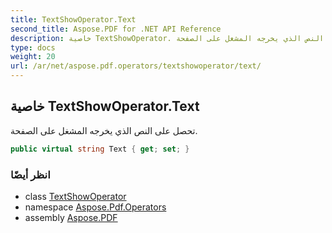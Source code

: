 ```yaml
---
title: TextShowOperator.Text
second_title: Aspose.PDF for .NET API Reference
description: خاصية TextShowOperator. تحصل على النص الذي يخرجه المشغل على الصفحة
type: docs
weight: 20
url: /ar/net/aspose.pdf.operators/textshowoperator/text/
---
```

## خاصية TextShowOperator.Text

تحصل على النص الذي يخرجه المشغل على الصفحة.

```csharp
public virtual string Text { get; set; }
```

### انظر أيضًا

* class [TextShowOperator](../)
* namespace [Aspose.Pdf.Operators](../../../aspose.pdf.operators/)
* assembly [Aspose.PDF](../../../)